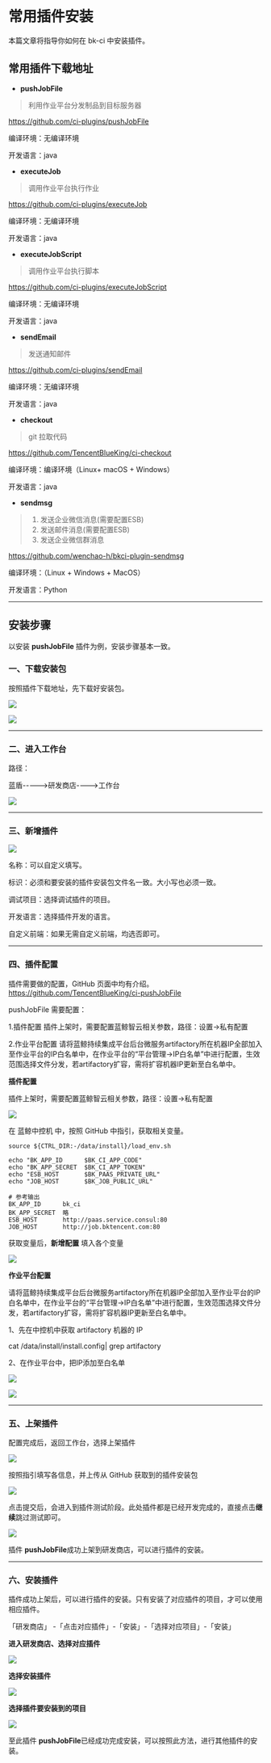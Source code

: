 # 常用插件安装

本篇文章将指导你如何在 bk-ci 中安装插件。

## 常用插件下载地址

* **pushJobFile**

> 利用作业平台分发制品到目标服务器

https://github.com/ci-plugins/pushJobFile

编译环境：无编译环境

开发语言：java



* **executeJob**

> 调用作业平台执行作业

https://github.com/ci-plugins/executeJob

编译环境：无编译环境

开发语言：java



* **executeJobScript**

> 调用作业平台执行脚本

https://github.com/ci-plugins/executeJobScript

编译环境：无编译环境

开发语言：java



* **sendEmail**

> 发送通知邮件

https://github.com/ci-plugins/sendEmail

编译环境：无编译环境

开发语言：java



* **checkout**

> git 拉取代码

https://github.com/TencentBlueKing/ci-checkout

编译环境：编译环境（Linux+ macOS + Windows）

开发语言：java



* **sendmsg**

> 1. 发送企业微信消息(需要配置ESB)
> 2. 发送邮件消息(需要配置ESB)
> 3. 发送企业微信群消息

https://github.com/wenchao-h/bkci-plugin-sendmsg

编译环境：（Linux + Windows + MacOS）

开发语言：Python

---

## 安装步骤

以安装 **pushJobFile** 插件为例，安装步骤基本一致。

### 一、下载安装包

按照插件下载地址，先下载好安装包。

![](../../../assets/download_plugin_zip.png)

![](../../../assets/download_plugin_zip2.png)

---

### 二、进入工作台

路径：

蓝盾----->研发商店---->工作台

![](../../../assets/toworktable.png)

---

### 三、新增插件

![](../../../assets/add_plugin.png)

名称：可以自定义填写。

标识：必须和要安装的插件安装包文件名一致。大小写也必须一致。

调试项目：选择调试插件的项目。

开发语言：选择插件开发的语言。

自定义前端：如果无需自定义前端，均选否即可。

---

### 四、插件配置

插件需要做的配置，GitHub 页面中均有介绍。https://github.com/TencentBlueKing/ci-pushJobFile

pushJobFile 需要配置：

1.插件配置
插件上架时，需要配置蓝鲸智云相关参数，路径：设置->私有配置

2.作业平台配置
请将蓝鲸持续集成平台后台微服务artifactory所在机器IP全部加入至作业平台的IP白名单中，在作业平台的“平台管理->IP白名单”中进行配置，生效范围选择文件分发，若artifactory扩容，需将扩容机器IP更新至白名单中。



**插件配置**

插件上架时，需要配置蓝鲸智云相关参数，路径：设置->私有配置

![](../../../assets/private_config.png)

在 蓝鲸中控机 中，按照 GitHub 中指引，获取相关变量。

```
source ${CTRL_DIR:-/data/install}/load_env.sh

echo "BK_APP_ID      $BK_CI_APP_CODE"
echo "BK_APP_SECRET  $BK_CI_APP_TOKEN"
echo "ESB_HOST       $BK_PAAS_PRIVATE_URL"
echo "JOB_HOST       $BK_JOB_PUBLIC_URL"

# 参考输出
BK_APP_ID      bk_ci
BK_APP_SECRET  略
ESB_HOST       http://paas.service.consul:80
JOB_HOST       http://job.bktencent.com:80
```

获取变量后，**新增配置** 填入各个变量

![](../../../assets/add_plugin_var.png)



**作业平台配置**

请将蓝鲸持续集成平台后台微服务artifactory所在机器IP全部加入至作业平台的IP白名单中，在作业平台的“平台管理->IP白名单”中进行配置，生效范围选择文件分发，若artifactory扩容，需将扩容机器IP更新至白名单中。



1、先在中控机中获取 artifactory 机器的 IP

cat /data/install/install.config| grep artifactory



2、在作业平台中，把IP添加至白名单

![](../../../assets/image-20220401162613444.png)

![](../../../assets/image-20220401163005167.png)

---

### 五、上架插件

配置完成后，返回工作台，选择上架插件

![](../../../assets/image-20220401163151231.png)

按照指引填写各信息，并上传从 GitHub 获取到的插件安装包

![](../../../assets/image-20220401163739926.png)

点击提交后，会进入到插件测试阶段。此处插件都是已经开发完成的，直接点击**继续**跳过测试即可。

![](../../../assets/image-20220401163907672.png)

插件 **pushJobFile**成功上架到研发商店，可以进行插件的安装。



---

### 六、安装插件

插件成功上架后，可以进行插件的安装。只有安装了对应插件的项目，才可以使用相应插件。

「研发商店」 -「点击对应插件」-「安装」-「选择对应项目」-「安装」



**进入研发商店、选择对应插件**

![](../../../assets/image-20220606160525103.png)

**选择安装插件**

![](../../../assets/image-20220606160351809.png)

**选择插件要安装到的项目**

![](../../../assets/image-20220606160702553.png)



至此插件 **pushJobFile**已经成功完成安装，可以按照此方法，进行其他插件的安装。